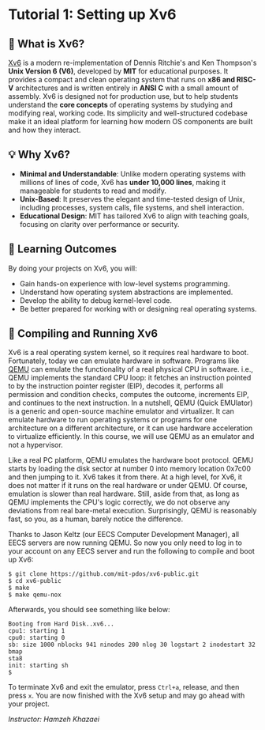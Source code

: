 # Tutorial 1: Setting up Xv6

## 🧠 What is Xv6?
[Xv6](https://pdos.csail.mit.edu/6.828/2019/xv6.html) is a modern re-implementation of Dennis Ritchie's and Ken Thompson's **Unix Version 6 (V6)**, developed by **MIT** for educational purposes. It provides a compact and clean operating system that runs on **x86 and RISC-V** architectures and is written entirely in **ANSI C** with a small amount of assembly. Xv6 is designed not for production use, but to help students understand the **core concepts** of operating systems by studying and modifying real, working code. Its simplicity and well-structured codebase make it an ideal platform for learning how modern OS components are built and how they interact.


## 💡 Why Xv6?
- **Minimal and Understandable**: Unlike modern operating systems with millions of lines of code, Xv6 has **under 10,000 lines**, making it manageable for students to read and modify.
- **Unix-Based**: It preserves the elegant and time-tested design of Unix, including processes, system calls, file systems, and shell interaction.
- **Educational Design**: MIT has tailored Xv6 to align with teaching goals, focusing on clarity over performance or security.

## 📘 Learning Outcomes
By doing your projects on Xv6, you will:
- Gain hands-on experience with low-level systems programming.
- Understand how operating system abstractions are implemented.
- Develop the ability to debug kernel-level code.
- Be better prepared for working with or designing real operating systems.

## 🚀 Compiling and Running Xv6
Xv6 is a real operating system kernel, so it requires real hardware to boot. Fortunately, today we can emulate hardware in software. Programs like [QEMU](https://www.qemu.org/) can emulate the functionality of a real physical CPU in software. i.e., QEMU implements the standard CPU loop: it fetches an instruction pointed to by the instruction pointer register (EIP), decodes it, performs all permission and condition checks, computes the outcome, increments EIP, and continues to the next instruction. In a nutshell, QEMU (Quick EMUlator) is a generic and open-source machine emulator and virtualizer. It can emulate hardware to run operating systems or programs for one architecture on a different architecture, or it can use hardware acceleration to virtualize efficiently. In this course, we will use QEMU as an emulator and not a hypervisor. 

Like a real PC platform, QEMU emulates the hardware boot protocol. QEMU starts by loading the disk sector at number 0 into memory location 0x7c00 and then jumping to it. Xv6 takes it from there. At a high level, for Xv6, it does not matter if it runs on the real hardware or under QEMU. Of course, emulation is slower than real hardware. Still, aside from that, as long as QEMU implements the CPU's logic correctly, we do not observe any deviations from real bare-metal execution. Surprisingly, QEMU is reasonably fast, so you, as a human, barely notice the difference.

Thanks to Jason Keltz (our EECS Computer Development Manager), all EECS servers are now running QEMU. So now you only need to log in to your account on any EECS server and run the following to compile and boot up Xv6:
```
$ git clone https://github.com/mit-pdos/xv6-public.git
$ cd xv6-public
$ make
$ make qemu-nox
```
Afterwards, you should see something like below:
```
Booting from Hard Disk..xv6...
cpu1: starting 1
cpu0: starting 0
sb: size 1000 nblocks 941 ninodes 200 nlog 30 logstart 2 inodestart 32 bmap
sta8
init: starting sh
$
```
To terminate Xv6 and exit the emulator, press `Ctrl+a`, release, and then press `x`.
You are now finished with the Xv6 setup and may go ahead with your project.

*Instructor: Hamzeh Khazaei*
